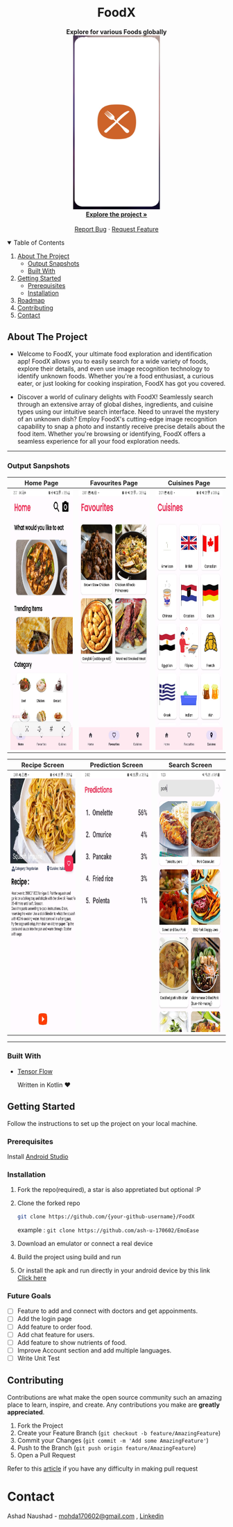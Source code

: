 <!-- PROJECT LOGO -->
<br />
<p align="center">

  <strong>
    <h1 align="center" >FoodX</h1>
  </strong>
  
  <p align="center">
    <strong>
     Explore for various Foods globally
    </strong>
    <br />
        <img src="https://github.com/ash-u-170602/FoodX/blob/00becf8d063244087aed79ddcc95a5bb4d0fad7a/images/splash.jpg" height="400" width="200"/>
    <br />
    <a href="https://github.com/ash-u-170602/FoodX"><strong>Explore the project »</strong></a>
    <br />
    <br />
    <a href="https://github.com/ash-u-170602/FoodX/issues">Report Bug</a>
    ·
    <a href="https://github.com/ash-u-170602/FoodX/issues">Request Feature</a>
  </p>
</p>

<!-- TABLE OF CONTENTS -->
<details open="open">
  <summary>Table of Contents</summary>
  <ol>
    <li>
      <a href="#about-the-project">About The Project</a>
      <ul>
        <li><a href="#output-sanpshots">Output Snapshots</a></li>
           <li><a href="#built-with">Built With</a></li>
      </ul>
    </li>
    <li>
      <a href="#getting-started">Getting Started</a>
      <ul>
        <li><a href="#prerequisites">Prerequisites</a></li>
        <li><a href="#installation">Installation</a></li>
      </ul>
    </li>
    <li><a href="#roadmap">Roadmap</a></li>
    <li><a href="#contributing">Contributing</a></li>
    <li><a href="#contact">Contact</a></li>
  </ol>
</details>

## About The Project

- Welcome to FoodX, your ultimate food exploration and identification app! FoodX allows you to easily search for a wide variety of foods, explore their details, and even use image recognition technology to identify unknown foods. Whether you're a food enthusiast, a curious eater, or just looking for cooking inspiration, FoodX has got you covered.

- Discover a world of culinary delights with FoodX! Seamlessly search through an extensive array of global dishes, ingredients, and cuisine types using our intuitive search interface. Need to unravel the mystery of an unknown dish? Employ FoodX's cutting-edge image recognition capability to snap a photo and instantly receive precise details about the food item. Whether you're browsing or identifying, FoodX offers a seamless experience for all your food exploration needs.

---

### Output Sanpshots

|                                                                              Home Page                                                                      |                                                      Favourites Page                                             |                                        Cuisines Page                                                      |                            
| :------------------------------------------------------------------------------------------------------------------------------------------------------------: | :----------------------------------------------------------------------------------------------------------------: | :-------------------------------------------------------------------------------------------------------------: |
|         <img src="https://github.com/ash-u-170602/FoodX/blob/00becf8d063244087aed79ddcc95a5bb4d0fad7a/images/home.jpg" height="600" width="300"/>    |      <img src="https://github.com/ash-u-170602/FoodX/blob/00becf8d063244087aed79ddcc95a5bb4d0fad7a/images/favourites.jpg" height="600" width="300"/>|        <img src="https://github.com/ash-u-170602/FoodX/blob/00becf8d063244087aed79ddcc95a5bb4d0fad7a/images/cuisines.jpg" height="600" width="300"/>| 



|                                                                           Recipe Screen                                                                     |                                                      Prediction Screen                                             |                                        Search Screen                                                      |                            
| :------------------------------------------------------------------------------------------------------------------------------------------------------------: | :----------------------------------------------------------------------------------------------------------------: | :-------------------------------------------------------------------------------------------------------------: |
|         <img src="https://github.com/ash-u-170602/FoodX/blob/0ee34dffc1288fa7ae2b2dbf32acd1f3aa1e3013/images/recipe.jpg" height="600" width="300"/>    |      <img src="https://github.com/ash-u-170602/FoodX/blob/0ee34dffc1288fa7ae2b2dbf32acd1f3aa1e3013/images/prediction.jpg" height="600" width="300"/>|        <img src="https://github.com/ash-u-170602/FoodX/blob/0ee34dffc1288fa7ae2b2dbf32acd1f3aa1e3013/images/search.jpg" height="600" width="300"/>| 


---

### Built With

- [Tensor Flow](https://www.tensorflow.org)


    Written in Kotlin ♥

## Getting Started

Follow the instructions to set up the project on your local machine.

### Prerequisites

Install [Android Studio](https://developer.android.com/studio)

### Installation

1. Fork the repo(required), a star is also appretiated but optional :P

2. Clone the forked repo

   ```sh
   git clone https://github.com/{your-github-username}/FoodX
   ```

   example : `git clone https://github.com/ash-u-170602/EmoEase`

3. Download an emulator or connect a real device
   
4. Build the project using build and run

5. Or install the apk and run directly in your android device by this link [Click here](https://drive.google.com/file/d/19HgjUQubBJTZWX3uWXJ5cNL0VvLqoXw0/view?usp=sharing)

### Future Goals

- [ ] Feature to add and connect with doctors and get appoinments.
- [ ] Add the login page
- [ ] Add feature to order food.
- [ ] Add chat feature for users.
- [ ] Add feature to show nutrients of food.
- [ ] Improve Account section and add multiple languages.
- [ ] Write Unit Test

## Contributing

Contributions are what make the open source community such an amazing place to learn, inspire, and create. Any contributions you make are **greatly appreciated**.

1. Fork the Project
2. Create your Feature Branch (`git checkout -b feature/AmazingFeature`)
3. Commit your Changes (`git commit -m 'Add some AmazingFeature'`)
4. Push to the Branch (`git push origin feature/AmazingFeature`)
5. Open a Pull Request

Refer to this [article](https://medium.com/geekculture/a-quick-guide-to-create-a-pull-request-on-github-80fc081b8a80) if you have any difficulty in making pull request
   
# Contact

Ashad Naushad - mohda170602@gmail.com , [Linkedin](https://www.linkedin.com/in/ashadnaushad/)
